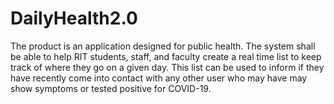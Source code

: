 # DailyHealth2.0

The product is an application designed for public health. The system shall be able to help RIT students, staff, and faculty create a real time list to keep track of where they go on a given day. This list can be used to inform if they have recently come into contact with any other user who may have may show symptoms or tested positive for COVID-19.

